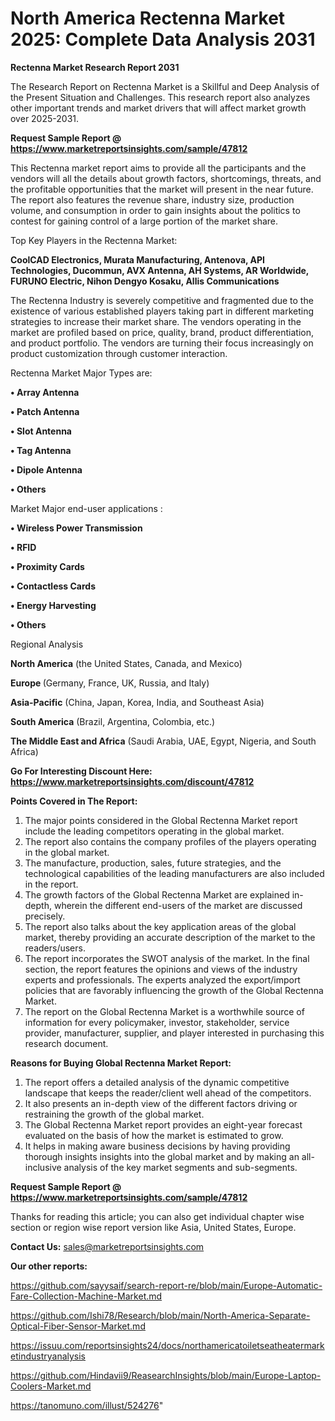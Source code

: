 # North America Rectenna Market 2025: Complete Data Analysis 2031

<strong>Rectenna Market Research Report 2031</strong>

The Research Report on Rectenna Market is a Skillful and Deep Analysis of the Present Situation and Challenges. This research report also analyzes other important trends and market drivers that will affect market growth over 2025-2031.

<strong>Request Sample Report @ <a href=https://www.marketreportsinsights.com/sample/47812>https://www.marketreportsinsights.com/sample/47812</a></strong>

This Rectenna market report aims to provide all the participants and the vendors will all the details about growth factors, shortcomings, threats, and the profitable opportunities that the market will present in the near future. The report also features the revenue share, industry size, production volume, and consumption in order to gain insights about the politics to contest for gaining control of a large portion of the market share.

Top Key Players in the Rectenna Market:

<strong>CoolCAD Electronics, Murata Manufacturing, Antenova, API Technologies, Ducommun, AVX Antenna, AH Systems, AR Worldwide, FURUNO Electric, Nihon Dengyo Kosaku, Allis Communications</strong>

The Rectenna Industry is severely competitive and fragmented due to the existence of various established players taking part in different marketing strategies to increase their market share. The vendors operating in the market are profiled based on price, quality, brand, product differentiation, and product portfolio. The vendors are turning their focus increasingly on product customization through customer interaction.

Rectenna Market Major Types are:

<strong>•  Array Antenna

•  Patch Antenna

•  Slot Antenna

•  Tag Antenna

•  Dipole Antenna

•  Others</strong>

Market Major end-user applications :

<strong>•  Wireless Power Transmission

•  RFID

•  Proximity Cards

•  Contactless Cards

•  Energy Harvesting

•  Others</strong>

Regional Analysis

</u><strong><b>North America</b></strong> (the United States, Canada, and Mexico)

<strong><b>Europe </b></strong>(Germany, France, UK, Russia, and Italy)

<strong><b>Asia-Pacific</b></strong> (China, Japan, Korea, India, and Southeast Asia)

<strong><b>South America</b></strong> (Brazil, Argentina, Colombia, etc.)

<strong><b>The Middle East and Africa</b></strong> (Saudi Arabia, UAE, Egypt, Nigeria, and South Africa)

<strong>Go For Interesting Discount Here: <a href=https://www.marketreportsinsights.com/discount/47812>https://www.marketreportsinsights.com/discount/47812</a></strong>

<strong>Points Covered in The Report:</strong>
<ol>
  <li>The major points considered in the Global Rectenna Market report include the leading competitors operating in the global market.</li>
  <li>The report also contains the company profiles of the players operating in the global market.</li>
  <li>The manufacture, production, sales, future strategies, and the technological capabilities of the leading manufacturers are also included in the report.</li>
  <li>The growth factors of the Global Rectenna Market are explained in-depth, wherein the different end-users of the market are discussed precisely.</li>
  <li>The report also talks about the key application areas of the global market, thereby providing an accurate description of the market to the readers/users.</li>
  <li>The report incorporates the SWOT analysis of the market. In the final section, the report features the opinions and views of the industry experts and professionals. The experts analyzed the export/import policies that are favorably influencing the growth of the Global Rectenna Market.</li>
  <li>The report on the Global Rectenna Market is a worthwhile source of information for every policymaker, investor, stakeholder, service provider, manufacturer, supplier, and player interested in purchasing this research document.</li>
</ol>
<strong>Reasons for Buying Global Rectenna Market Report:</strong>

<ol>
  <li>The report offers a detailed analysis of the dynamic competitive landscape that keeps the reader/client well ahead of the competitors.</li>
  <li>It also presents an in-depth view of the different factors driving or restraining the growth of the global market.</li>
  <li>The Global Rectenna Market report provides an eight-year forecast evaluated on the basis of how the market is estimated to grow.</li>
  <li>It helps in making aware business decisions by having providing thorough insights insights into the global market and by making an all-inclusive analysis of the key market segments and sub-segments.</li>
</ol>
<strong>Request Sample Report @ <a href=https://www.marketreportsinsights.com/sample/47812>https://www.marketreportsinsights.com/sample/47812</a></strong>


Thanks for reading this article; you can also get individual chapter wise section or region wise report version like Asia, United States, Europe.

<strong>Contact Us:</strong>
sales@marketreportsinsights.com

<strong>Our other reports:</strong>

<a href=https://github.com/sayysaif/search-report-re/blob/main/Europe-Automatic-Fare-Collection-Machine-Market.md>https://github.com/sayysaif/search-report-re/blob/main/Europe-Automatic-Fare-Collection-Machine-Market.md</a>

<a href=https://github.com/Ishi78/Research/blob/main/North-America-Separate-Optical-Fiber-Sensor-Market.md>https://github.com/Ishi78/Research/blob/main/North-America-Separate-Optical-Fiber-Sensor-Market.md</a>

<a href=https://issuu.com/reportsinsights24/docs/northamericatoiletseatheatermarketindustryanalysis>https://issuu.com/reportsinsights24/docs/northamericatoiletseatheatermarketindustryanalysis</a>

<a href=https://github.com/Hindavii9/ReasearchInsights/blob/main/Europe-Laptop-Coolers-Market.md>https://github.com/Hindavii9/ReasearchInsights/blob/main/Europe-Laptop-Coolers-Market.md</a>

<a href=https://tanomuno.com/illust/524276>https://tanomuno.com/illust/524276</a>"
